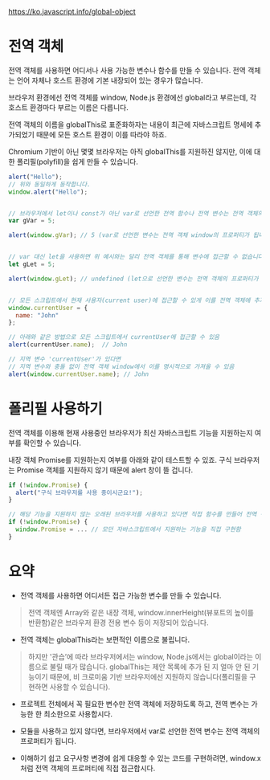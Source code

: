 https://ko.javascript.info/global-object

# 전역 객체
전역 객체를 사용하면 어디서나 사용 가능한 변수나 함수를 만들 수 있습니다. 전역 객체는 언어 자체나 호스트 환경에 기본 내장되어 있는 경우가 많습니다.

브라우저 환경에선 전역 객체를 window, Node.js 환경에선 global라고 부르는데, 각 호스트 환경마다 부르는 이름은 다릅니다.

전역 객체의 이름을 globalThis로 표준화하자는 내용이 최근에 자바스크립트 명세에 추가되었기 때문에 모든 호스트 환경이 이를 따라야 하죠. 

Chromium 기반이 아닌 몇몇 브라우저는 아직 globalThis를 지원하진 않지만, 이에 대한 폴리필(polyfill)을 쉽게 만들 수 있습니다.
```javascript
alert("Hello");
// 위와 동일하게 동작합니다.
window.alert("Hello");


// 브라우저에서 let이나 const가 아닌 var로 선언한 전역 함수나 전역 변수는 전역 객체의 프로퍼티가 됩니다.
var gVar = 5;

alert(window.gVar); // 5 (var로 선언한 변수는 전역 객체 window의 프로퍼티가 됩니다)


// var 대신 let을 사용하면 위 예시와는 달리 전역 객체를 통해 변수에 접근할 수 없습니다.
let gLet = 5;

alert(window.gLet); // undefined (let으로 선언한 변수는 전역 객체의 프로퍼티가 되지 않습니다.)


// 모든 스크립트에서 현재 사용자(current user)에 접근할 수 있게 이를 전역 객체에 추가함
window.currentUser = {
  name: "John"
};

// 아래와 같은 방법으로 모든 스크립트에서 currentUser에 접근할 수 있음
alert(currentUser.name);  // John

// 지역 변수 'currentUser'가 있다면
// 지역 변수와 충돌 없이 전역 객체 window에서 이를 명시적으로 가져올 수 있음
alert(window.currentUser.name); // John
```

# 폴리필 사용하기
전역 객체를 이용해 현재 사용중인 브라우저가 최신 자바스크립트 기능을 지원하는지 여부를 확인할 수 있습니다.

내장 객체 Promise를 지원하는지 여부를 아래와 같이 테스트할 수 있죠. 구식 브라우저는 Promise 객체를 지원하지 않기 때문에 alert 창이 뜰 겁니다.
```javascript
if (!window.Promise) {
  alert("구식 브라우저를 사용 중이시군요!");
}

// 해당 기능을 지원하지 않는 오래된 브라우저를 사용하고 있다면 직접 함수를 만들어 전역 객체에 추가하는 방식으로 "폴리필"을 만들 수 있습니다.
if (!window.Promise) {
  window.Promise = ... // 모던 자바스크립트에서 지원하는 기능을 직접 구현함
}
```

# 요약
- 전역 객체를 사용하면 어디서든 접근 가능한 변수를 만들 수 있습니다.

> 전역 객체엔 Array와 같은 내장 객체, window.innerHeight(뷰포트의 높이를 반환함)같은 브라우저 환경 전용 변수 등이 저장되어 있습니다.

- 전역 객체는 globalThis라는 보편적인 이름으로 불립니다.

> 하지만 '관습’에 따라 브라우저에서는 window, Node.js에서는 global이라는 이름으로 불릴 때가 많습니다. globalThis는 제안 목록에 추가 된 지 얼마 안 된 기능이기 때문에, 비 크로미움 기반 브라우저에선 지원하지 않습니다(폴리필을 구현하면 사용할 수 있습니다).

- 프로젝트 전체에서 꼭 필요한 변수만 전역 객체에 저장하도록 하고, 전역 변수는 가능한 한 최소한으로 사용합시다.

- 모듈을 사용하고 있지 않다면, 브라우저에서 var로 선언한 전역 변수는 전역 객체의 프로퍼티가 됩니다.

- 이해하기 쉽고 요구사항 변경에 쉽게 대응할 수 있는 코드를 구현하려면, window.x처럼 전역 객체의 프로퍼티에 직접 접근합시다.
